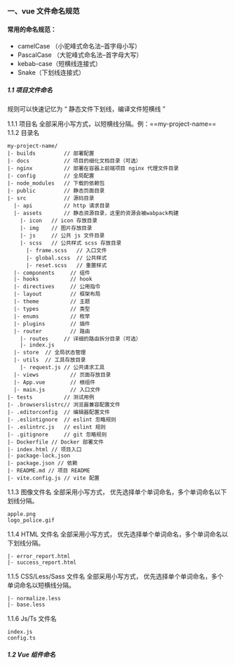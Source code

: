 ### 一、vue 文件命名规范

#### 常用的命名规范：

- camelCase （小驼峰式命名法–首字母小写）
- PascalCase （大驼峰式命名法–首字母大写）
- kebab-case（短横线连接式）
- Snake（下划线连接式）

##### 1.1 项目文件命名

规则可以快速记忆为 “ 静态文件下划线，编译文件短横线 ”

1.1.1 项目名
全部采用小写方式，以短横线分隔。例：==my-project-name==
1.1.2 目录名

```
my-project-name/
|- builds         // 部署配置
|- docs           // 项目的细化文档目录（可选）
|- nginx          // 部署在容器上前端项目 nginx 代理文件目录
|- config         // 全局配置
|- node_modules   // 下载的依赖包
|- public         // 静态页面目录
|- src            // 源码目录
  |- api          // http 请求目录
  |- assets       // 静态资源目录，这里的资源会被wabpack构建
    |- icon   // icon 存放目录
    |- img    // 图片存放目录
    |- js     // 公共 js 文件目录
    |- scss   // 公共样式 scss 存放目录
      |- frame.scss   // 入口文件
      |- global.scss  // 公共样式
      |- reset.scss   // 重置样式
  |- components     // 组件
  |- hooks          // hook
  |- directives     // 公用指令
  |- layout         // 框架布局
  |- theme          // 主题
  |- types          // 类型
  |- enums          // 枚举
  |- plugins        // 插件
  |- router         // 路由
    |- routes     // 详细的路由拆分目录（可选）
    |- index.js
  |- store  // 全局状态管理
  |- utils  // 工具存放目录
    |- request.js // 公共请求工具
  |- views          // 页面存放目录
  |- App.vue        // 根组件
  |- main.js        // 入口文件
|- tests          // 测试用例
|- .browserslistrc// 浏览器兼容配置文件
|- .editorconfig  // 编辑器配置文件
|- .eslintignore  // eslint 忽略规则
|- .eslintrc.js   // eslint 规则
|- .gitignore     // git 忽略规则
|- Dockerfile // Docker 部署文件
|- index.html // 项目入口
|- package-lock.json
|- package.json // 依赖
|- README.md // 项目 README
|- vite.config.js // vite 配置
```

1.1.3 图像文件名
全部采用小写方式， 优先选择单个单词命名，多个单词命名以下划线分隔。

```
apple.png
logo_police.gif
```

1.1.4 HTML 文件名
全部采用小写方式， 优先选择单个单词命名，多个单词命名以下划线分隔。

```
|- error_report.html
|- success_report.html
```

1.1.5 CSS/Less/Sass 文件名
全部采用小写方式， 优先选择单个单词命名，多个单词命名以短横线分隔。

```
|- normalize.less
|- base.less
```

1.1.6 Js/Ts 文件名

```
index.js
config.ts
```

##### 1.2 Vue 组件命名
